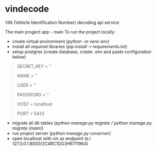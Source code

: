 # vindecode
VIN (Vehicle Identification Number) decoding api service

The main progect app - main
To run the project locally:
*   create virtual environment (<i>python -m venv env</i>)
*   install all required libraries (<i>pip install -r requirements.txt</i>)
*   setup postgres (create database, create .env and paste configuration below)
> SECRET_KEY = ''

> NAME = ''

> USER = ''

> PASSWORD = ''

> HOST = localhost

> PORT = 5432

*   migrate all db tables (<i>python manage.py migrate / python manage.py migrate (main)</i>)
*   run project server (<i>python manage.py runserver</i>)
*   open localhost with vin as endpoint (e.i 127.0.0.1:8000/2C4RC1DG3HR711964)

